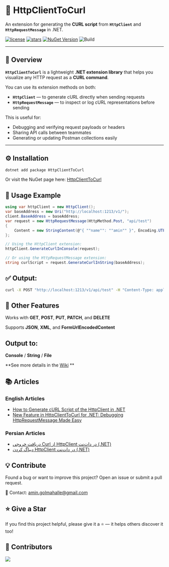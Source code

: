 # 🥇 HttpClientToCurl
An extension for generating the **CURL script** from **`HttpClient`** and **`HttpRequestMessage`** in .NET.

[![license](https://img.shields.io/github/license/amingolmahalle/HttpClientToCurlGenerator)](https://github.com/amingolmahalle/HttpClientToCurlGenerator/blob/master/LICENSE)
[![stars](https://img.shields.io/github/stars/amingolmahalle/HttpClientToCurlGenerator)](https://github.com/amingolmahalle/HttpClientToCurlGenerator/stargazers)
[![NuGet Version](https://img.shields.io/nuget/v/HttpClientToCurl.svg)](https://www.nuget.org/packages/HttpClientToCurl/)
![Build](https://github.com/amingolmahalle/HttpClientToCurlGenerator/actions/workflows/dotnet.yml/badge.svg)

---

## 📖 Overview
**`HttpClientToCurl`** is a lightweight **.NET extension library** that helps you visualize any HTTP request as a **CURL command**.

You can use its extension methods on both:
- **`HttpClient`** — to generate cURL directly when sending requests  
- **`HttpRequestMessage`** — to inspect or log cURL representations before sending  

This is useful for:
- Debugging and verifying request payloads or headers  
- Sharing API calls between teammates  
- Generating or updating Postman collections easily  

---

## ⚙️ Installation

```bash
dotnet add package HttpClientToCurl
```

Or visit the NuGet page here: <a href="https://www.nuget.org/packages/HttpClientToCurl" target="_blank">HttpClientToCurl</a>

## 🚀 **Usage Example**
```csharp
using var httpClient = new HttpClient();
var baseAddress = new Uri("http://localhost:1213/v1/");
client.BaseAddress = baseAddress;
var request = new HttpRequestMessage(HttpMethod.Post, "api/test")
{
    Content = new StringContent(@"{ ""name"": ""amin"" }", Encoding.UTF8, "application/json")
};

// Using the HttpClient extension:
httpClient.GenerateCurlInConsole(request);

// Or using the HttpRequestMessage extension:
string curlScript = request.GenerateCurlInString(baseAddress);
```

## ✅ Output:

```bash
curl -X POST "http://localhost:1213/v1/api/test" -H "Content-Type: application/json" -d "{ \"name\": \"amin\" }"
```

## 🧩 **Other Features**

Works with **GET**, **POST**, **PUT**, **PATCH**, and **DELETE**

Supports **JSON**, **XML**, and **FormUrlEncodedContent**

## **Output to:**

**Console** / **String** / **File**

**See more details in the [Wiki](https://github.com/amingolmahalle/HttpClientToCurlGenerator/wiki) **

## 📚 Articles

### English Articles
- [How to Generate cURL Script of the HttpClient in .NET](https://www.c-sharpcorner.com/article/how-to-generate-curl-script-of-the-httpclient-in-net/)
- [New Feature in HttpClientToCurl for .NET: Debugging HttpRequestMessage Made Easy](https://medium.com/@mozhgan.etaati/new-feature-in-httpclienttocurl-for-net-debugging-httprequestmessage-made-easy-18cb66dd55f0)

### Persian Articles
- [دریافت خروجی Curl از HttpClient در دات‌نت (.NET)](https://virgool.io/@amin.golmahalle/%D8%AF%D8%B1%DB%8C%D8%A7%D9%81%D8%AA-%D8%AE%D8%B1%D9%88%D8%AC%DB%8C-curl-%D8%A7%D8%B2-httpclient-%D8%AF%D8%B1-%D8%AF%D8%A7%D8%AA-%D9%86%D8%AA-vgamgtw2midt)
- [دیباگ کردن HttpClient در دات‌نت (.NET)](https://virgool.io/@amin.golmahalle/%D8%AF%DB%8C%D8%A8%D8%A7%DA%AF-%DA%A9%D8%B1%D8%AF%D9%86-httpclient-%D8%AF%D8%B1-%D8%AF%D8%A7%D8%AA-%D9%86%D8%AA-net-jm0kcsmucrbk)


## 💡 **Contribute**

Found a bug or want to improve this project?
Open an issue or submit a pull request.

📧 Contact: amin.golmahalle@gmail.com

## ⭐ **Give a Star**

If you find this project helpful, please give it a ⭐ — it helps others discover it too!

## 🙌 **Contributors**

<a href="https://github.com/amingolmahalle/HttpClientToCurlGenerator/graphs/contributors"> <img src="https://contrib.rocks/image?repo=amingolmahalle/HttpClientToCurlGenerator" /> </a> 
